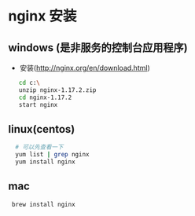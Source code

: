 # nginx 安装
## windows (是非服务的控制台应用程序)
  - 安装(http://nginx.org/en/download.html)
 ```bash
    cd c:\
    unzip nginx-1.17.2.zip
    cd nginx-1.17.2
    start nginx
  ```
## linux(centos)
  ```bash
    # 可以先查看一下
    yum list | grep nginx 
    yum install nginx
   ```
## mac
  ```bash
   brew install nginx
  ```
 